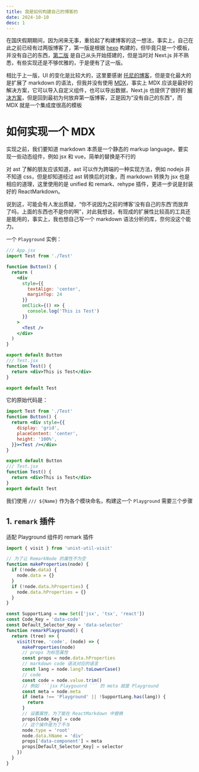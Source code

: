 ```yaml
---
title: 我是如何构建自己的博客的
date: 2024-10-10
desc: 1
---
```


在国庆假期期间，因为闲来无事，重拾起了构建博客的这一想法，事实上，自己在此之前已经有过两版博客了，第一版是根据 [hexo](https://github.com/hexojs/hexo) 构建的，但毕竟只是一个模板，并没有自己的东西，[第二版](https://blog.plumbiu.top/) 是自己从头开始搭建的，但是当时对 Next.js 并不熟悉，有些实现还是不够优雅的，于是便有了这一版。

相比于上一版，UI 的变化是比较大的，这里要感谢 [托尼的博客](https://antfu.me/)，但是变化最大的是扩展了 markdown 的语法，但我并没有使用 [MDX](https://github.com/MDX-js/MDX)，事实上 MDX 应该是最好的解决方案，它可以导入自定义组件，也可以导出数据，Next.js 也提供了很好的 [解决方案](https://nextjs.org/docs/app/building-your-application/configuring/MDX)，但是回到最初为何放弃第一版博客，正是因为“没有自己的东西”，而 MDX 就是一个集成度很高的模板

# 如何实现一个 MDX

实现之前，我们要知道 markdown 本质是一个静态的 markup language，要实现一些动态组件，例如 jsx 和 vue，简单的替换是不行的

对 ast 了解的朋友应该知道，ast 可以作为跨端的一种实现方法，例如 nodejs 并不知道 css，但是却知道经过 ast 转换后的对象，而 markdown 转换为 jsx 也是相应的道理，这里使用的是 unified 和 remark、rehype 插件，更进一步说是封装好的 ReactMarkdown。

说到这，可能会有人发出质疑，“你不说因为之前的博客'没有自己的东西'而放弃了吗，上面的东西也不是你的啊”，对此我想说，有现成的扩展性比较高的工具还是能用的，事实上，我也想自己写一个 markdown 语法分析的库，奈何没这个能力。

一个 `Playground` 实例：

```jsx Playground
/// App.jsx
import Test from './Test'

function Button() {
  return (
    <div
      style={{
        textAlign: 'center',
        marginTop: 24
      }}
      onClick={() => {
        console.log('This is Test')
      }}
    >
      <Test />
    </div>
  )
}

export default Button
/// Test.jsx
function Test() {
  return <div>This is Test</div>
}

export default Test
```

它的原始代码是：

```jsx
import Test from './Test'
function Button() {
  return <div style={{
    display: 'grid',
    placeContent: 'center',
    height: '100%',
  }}><Test /></div>
}

export default Button
/// Test.jsx
function Test() {
  return <div>This is Test</div>
}
export default Test
```

我们使用 `/// ${Name}` 作为各个模块命名，构建这一个 `Playground` 需要三个步骤

## 1. `remark` 插件

适配 Playground 组件的 remark 插件

````js
import { visit } from 'unist-util-visit'

// 为了让 RemarkNode 的属性不为空
function makeProperties(node) {
  if (!node.data) {
    node.data = {}
  }
  if (!node.data.hProperties) {
    node.data.hProperties = {}
  }
}

const SupportLang = new Set(['jsx', 'tsx', 'react'])
const Code_Key = 'data-code'
const Default_Selector_Key = 'data-selector'
function remarkPlayground() {
  return (tree) => {
    visit(tree, 'code', (node) => {
      makeProperties(node)
      // props 为标签属性
      const props = node.data.hProperties
      // markdown code 语法对应的语言
      const lang = node.lang?.toLowerCase()
      // code
      const code = node.value.trim()
      // 例如 ```jsx Playgounrd ``` 的 meta 就是 Playground
      const meta = node.meta
      if (meta !== 'Playground' || !SupportLang.has(lang)) {
        return
      }
      // 设置属性，为了能在 ReactMarkdown 中替换
      props[Code_Key] = code
      // 这个操作是为了不与
      node.type = 'root'
      node.data.hName = 'div'
      props['data-component'] = meta
      props[Default_Selector_Key] = selector
    })
  }
}
````
